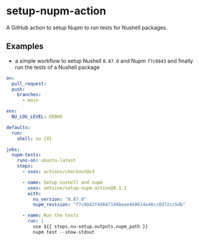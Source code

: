 # setup-nupm-action
A GitHub action to setup Nupm to run tests for Nushell packages.

## Examples
- a simple workflow to setup Nushell `0.87.0` and Nupm `f7c0843` and finally run the tests of a
Nushell package
```yml
on:
  pull_request:
  push:
    branches:
      - main

env:
  NU_LOG_LEVEL: DEBUG

defaults:
  run:
    shell: nu {0}

jobs:
  nupm-tests:
    runs-on: ubuntu-latest
    steps:
      - uses: actions/checkout@v3

      - name: Setup nushell and nupm
        uses: amtoine/setup-nupm-action@0.1.1
        with:
          nu_version: "0.87.0"
          nupm_revision: "f7c0843f4d667194beae468614a46cc8d72cc5db"

      - name: Run the tests
        run: |
          use ${{ steps.nu-setup.outputs.nupm_path }}
          nupm test --show-stdout
```
